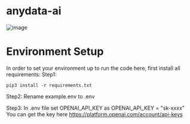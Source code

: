 # anydata-ai
![image](https://github.com/Elicherla01/anydata-ai/assets/14846630/a81448be-2b88-43cc-84a6-bf0d0138ed7c)

# Environment Setup
In order to set your environment up to run the code here, first install all requirements:
Step1:
```shell
pip3 install -r requirements.txt
```
Step2:
Rename example.env to .env

Step3: In .env file set OPENAI_API_KEY as 
OPENAI_API_KEY = "sk-xxxx"
You can get the key here https://platform.openai.com/account/api-keys



